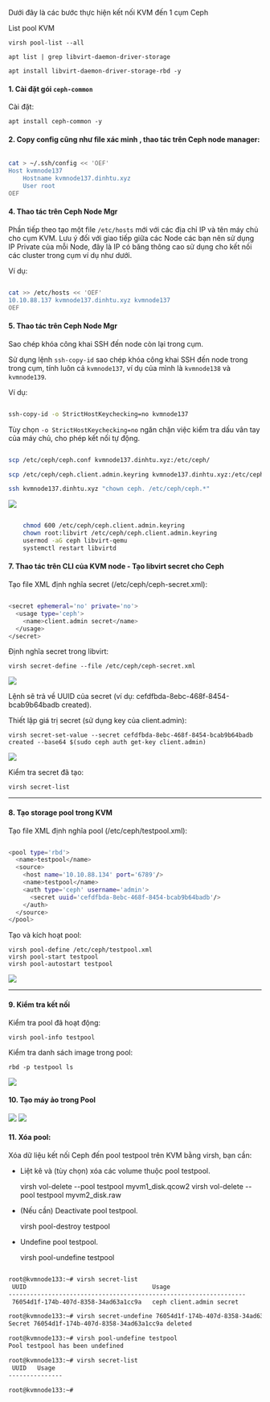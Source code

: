 Dưới đây là các bước thực hiện kết nối KVM đến 1 cụm Ceph

List pool KVM

    virsh pool-list --all

    apt list | grep libvirt-daemon-driver-storage

    apt install libvirt-daemon-driver-storage-rbd -y

#### 1. Cài đặt gói ``ceph-common``

Cài đặt:

    apt install ceph-common -y

#### 2. Copy config cũng như file xác minh , thao tác trên Ceph node manager:


```Bash

cat > ~/.ssh/config << 'OEF'
Host kvmnode137
    Hostname kvmnode137.dinhtu.xyz 
    User root
OEF

```

#### 4. Thao tác trên Ceph Node Mgr

Phần tiếp theo tạo một file ``/etc/hosts`` mới với các địa chỉ IP và tên máy chủ cho cụm KVM. Lưu ý đối với giao tiếp giữa các Node các bạn nên sử dụng IP Private của mỗi Node, đây là IP có băng thông cao sử dụng cho kết nối các cluster trong cụm ví dụ như dưới.

Ví dụ:

```Bash

cat >> /etc/hosts << 'OEF'
10.10.88.137 kvmnode137.dinhtu.xyz kvmnode137
OEF

```

#### 5. Thao tác trên Ceph Node Mgr

Sao chép khóa công khai SSH đến node còn lại trong cụm.

Sử dụng lệnh ``ssh-copy-id`` sao chép khóa công khai SSH đến node trong trong cụm, tính luôn cả ``kvmnode137``, ví dụ của mình là ``kvmnode138`` và ``kvmnode139``.

Ví dụ:

```Bash

ssh-copy-id -o StrictHostKeychecking=no kvmnode137

```

Tùy chọn ``-o StrictHostKeychecking=no`` ngăn chặn việc kiểm tra dấu vân tay của máy chủ, cho phép kết nối tự động.
 

```Bash

scp /etc/ceph/ceph.conf kvmnode137.dinhtu.xyz:/etc/ceph/

scp /etc/ceph/ceph.client.admin.keyring kvmnode137.dinhtu.xyz:/etc/ceph/

ssh kvmnode137.dinhtu.xyz "chown ceph. /etc/ceph/ceph.*"

```

  <img src="kvmimages/Screenshot_103.png">

```Bash

    chmod 600 /etc/ceph/ceph.client.admin.keyring
    chown root:libvirt /etc/ceph/ceph.client.admin.keyring
    usermod -aG ceph libvirt-qemu
    systemctl restart libvirtd

```

#### 7. Thao tác trên CLI của KVM node - Tạo libvirt secret cho Ceph

Tạo file XML định nghĩa secret (/etc/ceph/ceph-secret.xml):

```Bash

<secret ephemeral='no' private='no'>
  <usage type='ceph'>
    <name>client.admin secret</name>
  </usage>
</secret>

```

Định nghĩa secret trong libvirt:

    virsh secret-define --file /etc/ceph/ceph-secret.xml

  <img src="kvmimages/Screenshot_108.png">

Lệnh sẽ trả về UUID của secret (ví dụ: cefdfbda-8ebc-468f-8454-bcab9b64badb created).

Thiết lập giá trị secret (sử dụng key của client.admin):

    virsh secret-set-value --secret cefdfbda-8ebc-468f-8454-bcab9b64badb created --base64 $(sudo ceph auth get-key client.admin)

  <img src="kvmimages/Screenshot_109.png">

Kiểm tra secret đã tạo:

    virsh secret-list

---

#### 8. Tạo storage pool trong KVM

Tạo file XML định nghĩa pool (/etc/ceph/testpool.xml):

```Bash

<pool type='rbd'>
  <name>testpool</name>
  <source>
    <host name='10.10.88.134' port='6789'/>
    <name>testpool</name>
    <auth type='ceph' username='admin'>
      <secret uuid='cefdfbda-8ebc-468f-8454-bcab9b64badb'/>
    </auth>
  </source>
</pool>

```

Tạo và kích hoạt pool:


    virsh pool-define /etc/ceph/testpool.xml
    virsh pool-start testpool
    virsh pool-autostart testpool


  <img src="kvmimages/Screenshot_110.png">

---

#### 9. Kiểm tra kết nối

Kiểm tra pool đã hoạt động:

    virsh pool-info testpool

Kiểm tra danh sách image trong pool:

    rbd -p testpool ls

  <img src="kvmimages/Screenshot_113.png">


#### 10. Tạo máy ảo trong Pool

  <img src="kvmimages/Screenshot_111.png">

  <img src="kvmimages/Screenshot_112.png">

#### 11. Xóa pool:

Xóa dữ liệu kết nối Ceph đến pool testpool trên KVM bằng virsh, bạn cần:

  + Liệt kê và (tùy chọn) xóa các volume thuộc pool testpool.

    virsh vol-delete --pool testpool myvm1_disk.qcow2
    virsh vol-delete --pool testpool myvm2_disk.raw

  + (Nếu cần) Deactivate pool testpool.

    virsh pool-destroy testpool

  + Undefine pool testpool.

    virsh pool-undefine testpool

```Bash

root@kvmnode133:~# virsh secret-list
 UUID                                   Usage
------------------------------------------------------------------
 76054d1f-174b-407d-8358-34ad63a1cc9a   ceph client.admin secret

root@kvmnode133:~# virsh secret-undefine 76054d1f-174b-407d-8358-34ad63a1cc9a
Secret 76054d1f-174b-407d-8358-34ad63a1cc9a deleted

root@kvmnode133:~# virsh pool-undefine testpool
Pool testpool has been undefined

root@kvmnode133:~# virsh secret-list
 UUID   Usage
---------------

root@kvmnode133:~#

```

